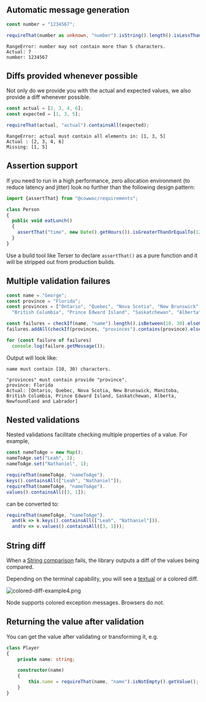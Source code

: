 ## Automatic message generation

```typescript
const number = "1234567";

requireThat(number as unknown, "number").isString().length().isLessThanOrEqualTo(5);
```

```text
RangeError: number may not contain more than 5 characters.
Actual: 7
number: 1234567
```

## Diffs provided whenever possible

Not only do we provide you with the actual and expected values, we also provide a diff whenever possible.

```typescript
const actual = [2, 3, 4, 6];
const expected = [1, 3, 5];

requireThat(actual, "actual").containsAll(expected);
```

```text
RangeError: actual must contain all elements in: [1, 3, 5]
Actual : [2, 3, 4, 6]
Missing: [1, 5]
```

## Assertion support

If you need to run in a high performance, zero allocation environment (to reduce latency and jitter) look no
further than the following design pattern:

```typescript
import {assertThat} from "@cowwoc/requirements";

class Person
{
  public void eatLunch()
  {
    assertThat("time", new Date().getHours()).isGreaterThanOrEqualTo(12, "noon").elseThrow();
  }
}
```

Use a build tool like Terser to declare `assertThat()` as a pure function and it will be stripped out from production builds.

## Multiple validation failures

```typescript
const name = "George";
const province = "Florida";
const provinces = ["Ontario", "Quebec", "Nova Scotia", "New Brunswick", "Manitoba",
  "British Columbia", "Prince Edward Island", "Saskatchewan", "Alberta", "Newfoundland and Labrador"];

const failures = checkIf(name, "name").length().isBetween(10, 30).elseGetFailures();
failures.addAll(checkIf(provinces, "provinces").contains(province).elseGetFailures());

for (const failure of failures)
  console.log(failure.getMessage());
```

Output will look like:

```
name must contain [10, 30) characters.

"provinces" must contain provide "province".
province: Florida
Actual: [Ontario, Quebec, Nova Scotia, New Brunswick, Manitoba, British Columbia, Prince Edward Island, Saskatchewan, Alberta, Newfoundland and Labrador]
```

## Nested validations

Nested validations facilitate checking multiple properties of a value. For example,

```typescript
const nameToAge = new Map();
nameToAge.set("Leah", 3);
nameToAge.set("Nathaniel", 1);

requireThat(nameToAge, "nameToAge").
keys().containsAll(["Leah", "Nathaniel"]);
requireThat(nameToAge, "nameToAge").
values().containsAll([3, 1]);
```

can be converted to:

```typescript
requireThat(nameToAge, "nameToAge").
  and(k => k.keys().containsAll(["Leah", "Nathaniel"])).
  and(v => v.values().containsAll([3, 1]));
```

## String diff

When
a [String comparison](https://cowwoc.github.io/requirements.js/4.0.12/interfaces/DefaultJavascriptValidators._internal_.ValidatorComponent.html#isEqualTo)
fails, the library outputs a diff of the values being compared.

Depending on the terminal capability, you will see a [textual](Textual_Diff.md) or a colored diff.

![colored-diff-example4.png](colored-diff-example4.png)

Node supports colored exception messages. Browsers do not.

## Returning the value after validation

You can get the value after validating or transforming it, e.g.

```typescript
class Player
{
	private name: string;

	constructor(name)
	{
		this.name = requireThat(name, "name").isNotEmpty().getValue();
	}
}
```